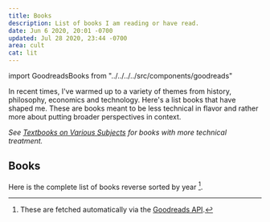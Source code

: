 ```yaml
---
title: Books
description: List of books I am reading or have read.
date: Jun 6 2020, 20:01 -0700
updated: Jul 28 2020, 23:44 -0700
area: cult
cat: lit
---
```


import GoodreadsBooks from "../../../../src/components/goodreads"

In recent times, I've warmed up to a variety of themes from history, philosophy,
economics and technology. Here's a list books that have shaped me. These are
books meant to be less technical in flavor and rather more about putting broader
perspectives in context.

_See [Textbooks on Various Subjects](/kb/textbooks-on-various-subjects) for
books with more technical treatment._

## Books

Here is the complete list of books reverse sorted by year [^a].

<GoodreadsBooks />

[^a]: These are fetched automatically via the [Goodreads API](https://www.goodreads.com/api).
